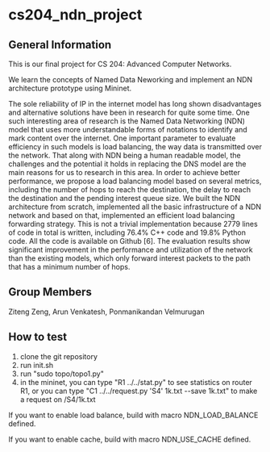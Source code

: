 # cs204_ndn_project

## General Information
This is our final project for CS 204: Advanced Computer Networks.

We learn the concepts of Named Data Neworking and implement an NDN architecture prototype using Mininet.

The sole reliability of IP in the internet model has long shown disadvantages and alternative solutions have been in research for quite some time. One such interesting area of research is the Named Data Networking (NDN) model that uses more understandable forms of notations to identify and mark content over the internet. One important parameter to evaluate efficiency in such models is load balancing, the way data is transmitted over the network. That along with NDN being a human readable model, the challenges and the potential it holds in replacing the DNS model are the main reasons for us to research in this area. In order to achieve better performance, we propose a load balancing model based on several metrics, including the number of hops to reach the destination, the delay to reach the destination and the pending interest queue size. We built the NDN architecture from scratch, implemented all the basic infrastructure of a NDN network and based on that, implemented an efficient load balancing forwarding strategy. This is not a trivial implementation because 2779 lines of code in total is written, including 76.4% C++ code and 19.8% Python code. All the code is available on Github [6]. The evaluation results show significant improvement in the performance and utilization of the network than the existing models, which only forward interest packets to the path that has a minimum number of hops.

## Group Members
Ziteng Zeng, Arun Venkatesh, Ponmanikandan Velmurugan


## How to test

1. clone the git repository
2. run init.sh
3. run "sudo topo/topo1.py"
4. in the mininet, you can type "R1 ../../stat.py" to see statistics on router R1, or you can type "C1 ../../request.py 'S4' 1k.txt --save 1k.txt" to make a request on /S4/1k.txt

If you want to enable load balance, build with macro NDN_LOAD_BALANCE defined.

If you want to enable cache, build with macro NDN_USE_CACHE defined.